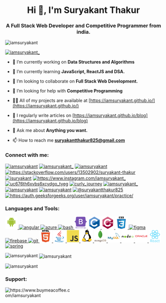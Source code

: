<h1 align="center">Hi 👋, I'm Suryakant Thakur</h1>
<h3 align="center">A Full Stack Web Developer and Competitive Programmer from india.</h3>

<p align="left"> <img src="https://komarev.com/ghpvc/?username=iamsuryakant&label=Profile%20views&color=0e75b6&style=flat" alt="iamsuryakant" /> </p>


<p align="left"> <a href="https://twitter.com/iamsuryakant_" target="blank"><img src="https://img.shields.io/twitter/follow/iamsuryakant_?logo=twitter&style=for-the-badge" alt="iamsuryakant_" /></a> </p>

- 🔭 I’m currently working on **Data Structures and Algorithms**

- 🌱 I’m currently learning **JavaScript, ReactJS and DSA.**

- 👯 I’m looking to collaborate on **Full Stack Web Development.**

- 🤝 I’m looking for help with **Competitive Programming**

- 👨‍💻 All of my projects are available at [https://iamsuryakant.github.io/](https://iamsuryakant.github.io/)

- 📝 I regularly write articles on [https://iamsuryakant.github.io/blog](https://iamsuryakant.github.io/blog)

- 💬 Ask me about **Anything you want.**

- 📫 How to reach me **suryakantthakur825@gmail.com**

<h3 align="left">Connect with me:</h3>
<p align="left">
<a href="https://dev.to/iamsuryakant" target="blank"><img align="center" src="https://raw.githubusercontent.com/rahuldkjain/github-profile-readme-generator/master/src/images/icons/Social/devto.svg" alt="iamsuryakant" height="30" width="40" /></a>
<a href="https://twitter.com/iamsuryakant_" target="blank"><img align="center" src="https://raw.githubusercontent.com/rahuldkjain/github-profile-readme-generator/master/src/images/icons/Social/twitter.svg" alt="iamsuryakant_" height="30" width="40" /></a>
<a href="https://linkedin.com/in/iamsuryakant" target="blank"><img align="center" src="https://raw.githubusercontent.com/rahuldkjain/github-profile-readme-generator/master/src/images/icons/Social/linked-in-alt.svg" alt="iamsuryakant" height="30" width="40" /></a>
<a href="https://stackoverflow.com/users/https://stackoverflow.com/users/13502902/suryakant-thakur" target="blank"><img align="center" src="https://raw.githubusercontent.com/rahuldkjain/github-profile-readme-generator/master/src/images/icons/Social/stack-overflow.svg" alt="https://stackoverflow.com/users/13502902/suryakant-thakur" height="30" width="40" /></a>
<a href="https://fb.com/isuryakant" target="blank"><img align="center" src="https://raw.githubusercontent.com/rahuldkjain/github-profile-readme-generator/master/src/images/icons/Social/facebook.svg" alt="isuryakant" height="30" width="40" /></a>
<a href="https://instagram.com/https://www.instagram.com/iamsuryakant_" target="blank"><img align="center" src="https://raw.githubusercontent.com/rahuldkjain/github-profile-readme-generator/master/src/images/icons/Social/instagram.svg" alt="https://www.instagram.com/iamsuryakant_" height="30" width="40" /></a>
<a href="https://www.youtube.com/c/uc676th6xvbs6xcydgo_tyeg" target="blank"><img align="center" src="https://raw.githubusercontent.com/rahuldkjain/github-profile-readme-generator/master/src/images/icons/Social/youtube.svg" alt="uc676th6xvbs6xcydgo_tyeg" height="30" width="40" /></a>
<a href="https://www.codechef.com/users/curly_journey" target="blank"><img align="center" src="https://cdn.jsdelivr.net/npm/simple-icons@3.1.0/icons/codechef.svg" alt="curly_journey" height="30" width="40" /></a>
<a href="https://www.hackerrank.com/iamsuryakant_" target="blank"><img align="center" src="https://raw.githubusercontent.com/rahuldkjain/github-profile-readme-generator/master/src/images/icons/Social/hackerrank.svg" alt="iamsuryakant_" height="30" width="40" /></a>
<a href="https://codeforces.com/profile/iamsuryakant" target="blank"><img align="center" src="https://raw.githubusercontent.com/rahuldkjain/github-profile-readme-generator/master/src/images/icons/Social/codeforces.svg" alt="iamsuryakant" height="30" width="40" /></a>
<a href="https://www.leetcode.com/iamsuryakant" target="blank"><img align="center" src="https://raw.githubusercontent.com/rahuldkjain/github-profile-readme-generator/master/src/images/icons/Social/leet-code.svg" alt="iamsuryakant" height="30" width="40" /></a>
<a href="https://www.hackerearth.com/@suryakantthakur825" target="blank"><img align="center" src="https://raw.githubusercontent.com/rahuldkjain/github-profile-readme-generator/master/src/images/icons/Social/hackerearth.svg" alt="@suryakantthakur825" height="30" width="40" /></a>
<a href="https://auth.geeksforgeeks.org/user/https://auth.geeksforgeeks.org/user/iamsuryakant/practice/" target="blank"><img align="center" src="https://raw.githubusercontent.com/rahuldkjain/github-profile-readme-generator/master/src/images/icons/Social/geeks-for-geeks.svg" alt="https://auth.geeksforgeeks.org/user/iamsuryakant/practice/" height="30" width="40" /></a>
</p>

<h3 align="left">Languages and Tools:</h3>
<p align="left"> <a href="https://developer.android.com" target="_blank" rel="noreferrer"> <img src="https://raw.githubusercontent.com/devicons/devicon/master/icons/android/android-original-wordmark.svg" alt="android" width="40" height="40"/> </a> <a href="https://angular.io" target="_blank" rel="noreferrer"> <img src="https://angular.io/assets/images/logos/angular/angular.svg" alt="angular" width="40" height="40"/> </a> <a href="https://azure.microsoft.com/en-in/" target="_blank" rel="noreferrer"> <img src="https://www.vectorlogo.zone/logos/microsoft_azure/microsoft_azure-icon.svg" alt="azure" width="40" height="40"/> </a> <a href="https://www.gnu.org/software/bash/" target="_blank" rel="noreferrer"> <img src="https://www.vectorlogo.zone/logos/gnu_bash/gnu_bash-icon.svg" alt="bash" width="40" height="40"/> </a> <a href="https://getbootstrap.com" target="_blank" rel="noreferrer"> <img src="https://raw.githubusercontent.com/devicons/devicon/master/icons/bootstrap/bootstrap-plain-wordmark.svg" alt="bootstrap" width="40" height="40"/> </a> <a href="https://www.cprogramming.com/" target="_blank" rel="noreferrer"> <img src="https://raw.githubusercontent.com/devicons/devicon/master/icons/c/c-original.svg" alt="c" width="40" height="40"/> </a> <a href="https://www.w3schools.com/cpp/" target="_blank" rel="noreferrer"> <img src="https://raw.githubusercontent.com/devicons/devicon/master/icons/cplusplus/cplusplus-original.svg" alt="cplusplus" width="40" height="40"/> </a> <a href="https://www.w3schools.com/css/" target="_blank" rel="noreferrer"> <img src="https://raw.githubusercontent.com/devicons/devicon/master/icons/css3/css3-original-wordmark.svg" alt="css3" width="40" height="40"/> </a> <a href="https://www.figma.com/" target="_blank" rel="noreferrer"> <img src="https://www.vectorlogo.zone/logos/figma/figma-icon.svg" alt="figma" width="40" height="40"/> </a> <a href="https://firebase.google.com/" target="_blank" rel="noreferrer"> <img src="https://www.vectorlogo.zone/logos/firebase/firebase-icon.svg" alt="firebase" width="40" height="40"/> </a> <a href="https://git-scm.com/" target="_blank" rel="noreferrer"> <img src="https://www.vectorlogo.zone/logos/git-scm/git-scm-icon.svg" alt="git" width="40" height="40"/> </a> <a href="https://www.w3.org/html/" target="_blank" rel="noreferrer"> <img src="https://raw.githubusercontent.com/devicons/devicon/master/icons/html5/html5-original-wordmark.svg" alt="html5" width="40" height="40"/> </a> <a href="https://www.java.com" target="_blank" rel="noreferrer"> <img src="https://raw.githubusercontent.com/devicons/devicon/master/icons/java/java-original.svg" alt="java" width="40" height="40"/> </a> <a href="https://developer.mozilla.org/en-US/docs/Web/JavaScript" target="_blank" rel="noreferrer"> <img src="https://raw.githubusercontent.com/devicons/devicon/master/icons/javascript/javascript-original.svg" alt="javascript" width="40" height="40"/> </a> <a href="https://www.linux.org/" target="_blank" rel="noreferrer"> <img src="https://raw.githubusercontent.com/devicons/devicon/master/icons/linux/linux-original.svg" alt="linux" width="40" height="40"/> </a> <a href="https://www.mongodb.com/" target="_blank" rel="noreferrer"> <img src="https://raw.githubusercontent.com/devicons/devicon/master/icons/mongodb/mongodb-original-wordmark.svg" alt="mongodb" width="40" height="40"/> </a> <a href="https://www.mysql.com/" target="_blank" rel="noreferrer"> <img src="https://raw.githubusercontent.com/devicons/devicon/master/icons/mysql/mysql-original-wordmark.svg" alt="mysql" width="40" height="40"/> </a> <a href="https://nodejs.org" target="_blank" rel="noreferrer"> <img src="https://raw.githubusercontent.com/devicons/devicon/master/icons/nodejs/nodejs-original-wordmark.svg" alt="nodejs" width="40" height="40"/> </a> <a href="https://www.oracle.com/" target="_blank" rel="noreferrer"> <img src="https://raw.githubusercontent.com/devicons/devicon/master/icons/oracle/oracle-original.svg" alt="oracle" width="40" height="40"/> </a> <a href="https://reactjs.org/" target="_blank" rel="noreferrer"> <img src="https://raw.githubusercontent.com/devicons/devicon/master/icons/react/react-original-wordmark.svg" alt="react" width="40" height="40"/> </a> <a href="https://spring.io/" target="_blank" rel="noreferrer"> <img src="https://www.vectorlogo.zone/logos/springio/springio-icon.svg" alt="spring" width="40" height="40"/> </a> </p>



<p><img align="left" src="https://github-readme-stats.vercel.app/api/top-langs?username=iamsuryakant&show_icons=true&locale=en&layout=compact" alt="iamsuryakant" /></p>

<p>&nbsp;<img align="center" src="https://github-readme-stats.vercel.app/api?username=iamsuryakant&show_icons=true&locale=en" alt="iamsuryakant" /></p>

<p><img align="center" src="https://github-readme-streak-stats.herokuapp.com/?user=iamsuryakant&" alt="iamsuryakant" /></p>


<h3 align="left">Support:</h3>
<p><a href="https://www.buymeacoffee.com/iamsuryakant"> <img align="left" src="https://cdn.buymeacoffee.com/buttons/v2/default-yellow.png" height="50" width="210" alt="https://www.buymeacoffee.com/iamsuryakant" /></a></p><br><br>
